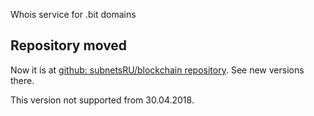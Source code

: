 Whois service for .bit domains

Repository moved 
--------------------
Now it is at [github: subnetsRU/blockchain repository](https://github.com/subnetsRU/blockchain/tree/master/whois). See new versions there.

This version not supported from 30.04.2018.

